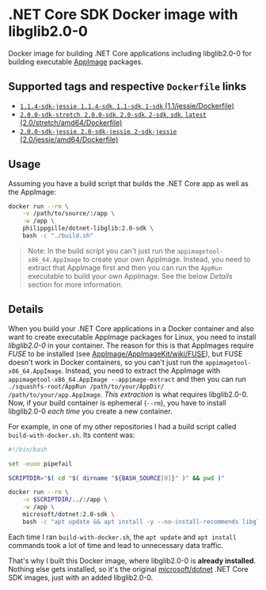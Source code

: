 **.NET Core SDK** Docker image with **libglib2.0-0**
====================================================

Docker image for building .NET Core applications including libglib2.0-0 for building executable [AppImage](https://appimage.org/) packages.

Supported tags and respective `Dockerfile` links
------------------------------------------------

- [`1.1.4-sdk-jessie`, `1.1.4-sdk`, `1.1-sdk`, `1-sdk` (1.1/jessie/Dockerfile)](https://github.com/philippgille/docker-dotnet-libglib/blob/master/1.1/jessie/Dockerfile)
- [`2.0.0-sdk-stretch`, `2.0.0-sdk`, `2.0-sdk`, `2-sdk`, `sdk`, `latest` (2.0/stretch/amd64/Dockerfile)](https://github.com/philippgille/docker-dotnet-libglib/blob/master/2.0/stretch/Dockerfile)
- [`2.0.0-sdk-jessie`, `2.0-sdk-jessie`, `2-sdk-jessie` (2.0/jessie/amd64/Dockerfile)](https://github.com/philippgille/docker-dotnet-libglib/blob/master/2.0/jessie/Dockerfile)

Usage
-----

Assuming you have a build script that builds the .NET Core app as well as the AppImage:

```bash
docker run --rm \
    -v /path/to/source/:/app \
    -w /app \
    philippgille/dotnet-libglib:2.0-sdk \
    bash -c "./build.sh"
```

> Note: In the build script you can't just run the `appimagetool-x86_64.AppImage` to create your own AppImage. Instead, you need to extract that AppImage first and then you can run the `AppRun` executable to build your own AppImage. See the below *Details* section for more information.

Details
-------

When you build your .NET Core applications in a Docker container and also want to create executable AppImage packages for Linux, you need to install *libglib2.0-0* in your container. The reason for this is that AppImages require *FUSE* to be installed (see [AppImage/AppImageKit/wiki/FUSE](https://github.com/AppImage/AppImageKit/wiki/FUSE)), but FUSE doesn't work in Docker containers, so you can't just run the `appimagetool-x86_64.AppImage`. Instead, you need to extract the AppImage with `appimagetool-x86_64.AppImage --appimage-extract` and then you can run `./squashfs-root/AppRun /path/to/your/AppDir/ /path/to/your/app.AppImage`. *This extraction* is what requires libglib2.0-0. Now, if your build container is ephemeral (`--rm`), you have to install libglib2.0-0 *each time* you create a new container.

For example, in one of my other repositories I had a build script called `build-with-docker.sh`. Its content was:

```bash
#!/bin/bash

set -euxo pipefail

SCRIPTDIR="$( cd "$( dirname "${BASH_SOURCE[0]}" )" && pwd )"

docker run --rm \
    -v $SCRIPTDIR/../:/app \
    -w /app \
    microsoft/dotnet:2.0-sdk \
    bash -c "apt update && apt install -y --no-install-recommends libglib2.0-0 && ./scripts/build.sh"
```

Each time I ran `build-with-docker.sh`, the `apt update` and `apt install` commands took a lot of time and lead to unnecessary data traffic.

That's why I built this Docker image, where libglib2.0-0 is **already installed**. Nothing else gets installed, so it's the original [microsoft/dotnet](https://hub.docker.com/r/microsoft/dotnet/) .NET Core SDK images, just with an added libglib2.0-0.
